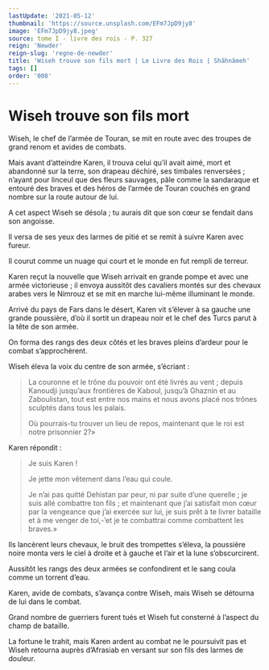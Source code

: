 ```yaml
---
lastUpdate: '2021-05-12'
thumbnail: 'https://source.unsplash.com/EFm7JpD9jy8'
image: 'EFm7JpD9jy8.jpeg'
source: tome I - livre des rois - P. 327
reign: 'Newder'
reign-slug: 'regne-de-newder'
title: 'Wiseh trouve son fils mort | Le Livre des Rois | Shâhnâmeh'
tags: []
order: '008'
---
```


# Wiseh trouve son fils mort

Wiseh, le chef de l’armée de Touran, se mit en route avec des troupes de grand renom et avides de combats.

Mais avant d’atteindre Karen, il trouva celui qu’il avait aimé, mort et abandonné sur la terre, son drapeau déchiré, ses timbales renversées ; n’ayant pour linceul que des fleurs sauvages, pâle comme la sandaraque et entouré des braves et des héros de l’armée de Touran couchés en grand nombre sur la route autour de lui.

A cet aspect Wiseh se désola ; tu aurais dit que son cœur se fendait dans son angoisse.

Il versa de ses yeux des larmes de pitié et se remit à suivre Karen avec fureur.

Il courut comme un nuage qui court et le monde en fut rempli de terreur.

Karen reçut la nouvelle que Wiseh arrivait en grande pompe et avec une armée victorieuse ; il envoya aussitôt des cavaliers montés sur des chevaux arabes vers le Nimrouz et se mit en marche lui-même illuminant le monde.

Arrivé du pays de Fars dans le désert, Karen vit s’élever à sa gauche une grande poussière, d’où il sortit un drapeau noir et le chef des Turcs parut à la tête de son armée.

On forma des rangs des deux côtés et les braves pleins d’ardeur pour le combat s’approchèrent.

Wiseh éleva la voix du centre de son armée, s’écriant :

> La couronne et le trône du pouvoir ont été livrés au vent ; depuis Kanoudji jusqu’aux frontières de Kaboul, jusqu’à Ghaznin et au Zaboulistan, tout est entre nos mains et nous avons placé nos trônes sculptés dans tous les palais.
>
> Où pourrais-tu trouver un lieu de repos, maintenant que le roi est notre prisonnier 2?»

Karen répondit :

> Je suis Karen !
>
> Je jette mon vêtement dans l’eau qui coule.
>
> Je n’ai pas quitté Dehistan par peur, ni par suite d’une querelle ; je suis allé combattre ton fils ; et maintenant que j’ai satisfait mon cœur par la vengeance que j’ai exercée sur lui, je suis prêt à te livrer bataille et à me venger de toi,-’et je te combattrai comme combattent les braves.»

Ils lancèrent leurs chevaux, le bruit des trompettes s’éleva, la poussière noire monta vers le ciel à droite et à gauche et l’air et la lune s’obscurcirent.

Aussitôt les rangs des deux armées se confondirent et le sang coula comme un torrent d’eau.

Karen, avide de combats, s’avança contre Wiseh, mais Wiseh se détourna de lui dans le combat.

Grand nombre de guerriers furent tués et Wiseh fut consterné à l’aspect du champ de bataille.

La fortune le trahit, mais Karen ardent au combat ne le poursuivit pas et Wiseh retourna auprès d’Afrasiab en versant sur son fils des larmes de douleur.
